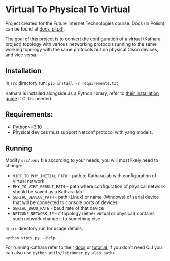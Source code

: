# Virtual To Physical To Virtual

Project created for the Future Internet Technologies course. Docs (in Polish) can be found at [docs_pl.pdf](./docs_pl.pdf).

The goal of this project is to convert the configuration of a virtual (Kathara project) topology with various networking protocols running to the same working topology with the same protocols but on physical Cisco devices, and vice versa.

## Installation

In `src` directory run: `pip install -r requirements.txt`

Kathara is installed alongside as a Python library, refer to [their installation guide](https://github.com/KatharaFramework/Kathara/wiki/Installation-Guides) if CLI is needed.

## Requirements:

- Python>=3.10
- Physical devices must support Netconf protocol with yang models.

## Running

Modify `src/.env` file according to your needs, you will most likely need to change:
- `VIRT_TO_PHY_INITIAL_PATH` - path to Kathara lab with configuration of virtual network
- `PHY_TO_VIRT_RESULT_PATH`  - path where configuration of physical network should be saved as a Kathara lab
- `SERIAL_DEVICE_PATH`       - path (Linux) or name (Windows) of serial device that will be connected to console ports of devices
- `SERIAL_BAUD_RATE`         - baud rate of that device
- `NETCONF_NETWORK_IP`       - if topology (either virtual or physical) contains such network change it to something else


In `src` directory run for usage details:

`python vtptv.py --help`


For running Kathara refer to their [docs](https://github.com/KatharaFramework/Kathara/wiki) or [tutorial](https://github.com/KatharaFramework/Kathara-Labs/blob/master/001-kathara-introduction.pdf), if you don't need CLI you can also use `python utils/labrunner.py <lab path>`.


